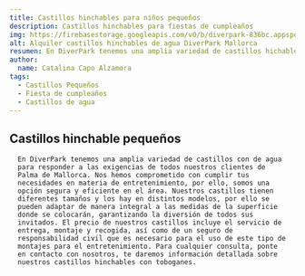 ```yaml
---
title: Castillos hinchables para niños pequeños
description: Castillos hinchables para fiestas de cumpleaños 
img: https://firebasestorage.googleapis.com/v0/b/diverpark-836bc.appspot.com/o/castillos-peque%C3%B1os%2Fspider-2.jpg?alt=media&token=57c68490-c334-422d-8f2c-c73d44d92ee4
alt: Alquiler castillos hinchables de agua DiverPark Mallorca
resumen: En DiverPark tenemos una amplia variedad de castillos hichables para lo más pequeños
author: 
  name: Catalina Capo Alzamora
tags: 
  - Castillos Pequeños
  - Fiesta de cumpleaños
  - Castillos de agua
---
```


## Castillos hinchable pequeños

      En DiverPark tenemos una amplia variedad de castillos con de agua
      para responder a las exigencias de todos nuestros clientes de
      Palma de Mallorca. Nos hemos comprometido con cumplir tus
      necesidades en materia de entretenimiento, por ello, somos una
      opción segura y eficiente en el área. Nuestros castillos tienen
      diferentes tamaños y los hay en distintos modelos, por ello se
      pueden adaptar de manera integral a las medidas de la superficie
      donde se colocarán, garantizando la diversión de todos sus
      invitados. El precio de nuestros castillos incluye el servicio de
      entrega, montaje y recogida, así como de un seguro de
      responsabilidad civil que es necesario para el uso de este tipo de
      montajes para el entretenimiento. Para cualquier consulta, ponte
      en contacto con nosotros, te daremos información detallada sobre
      nuestros castillos hinchables con toboganes.